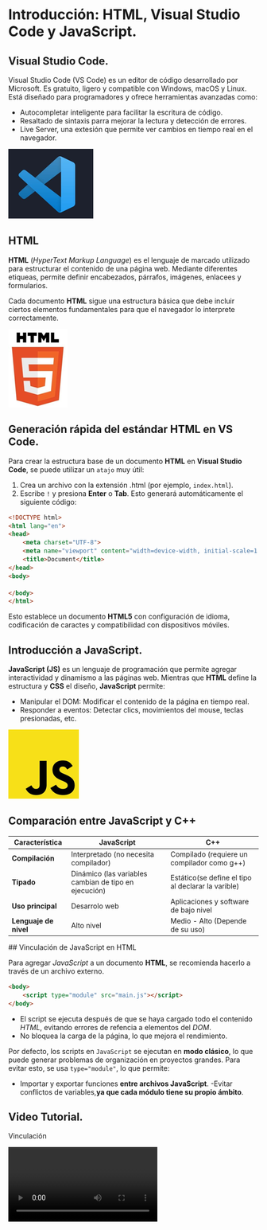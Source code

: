 # Introducción: HTML, Visual Studio Code y JavaScript.

## Visual Studio Code.

Visual Studio Code (VS Code) es un editor de código desarrollado por Microsoft. Es gratuito, ligero y compatible con Windows, macOS y Linux. Está diseñado para programadores y ofrece herramientas avanzadas como:
- Autocompletar inteligente para facilitar la escritura de código.
- Resaltado de sintaxis parra mejorar la lectura y detección de errores.
- Live Server, una extesión que permite ver cambios en tiempo real en el navegador.

![imagen](Imagenes/imagen1.png)

## HTML

**HTML** (*HyperText Markup Language*) es el lenguaje de marcado utilizado para estructurar el contenido de una página web. Mediante diferentes etiqueas, permite definir encabezados, párrafos, imágenes, enlacees y formularios.

Cada documento **HTML** sigue una estructura básica que debe incluir ciertos elementos fundamentales para que el navegador lo interprete correctamente.

![imagen](Imagenes/imagen2.png)

## Generación rápida del estándar HTML en VS Code.

Para crear la estructura base de un documento **HTML** en **Visual Studio Code**, se puede utilizar un `atajo` muy útil:
1. Crea un archivo con la extensión .html (por ejemplo, `index.html`).
2. Escribe `!` y presiona **Enter** o **Tab**.
Esto generará automáticamente el siguiente código:
```html
<!DOCTYPE html>
<html lang="en">
<head>
    <meta charset="UTF-8">
    <meta name="viewport" content="width=device-width, initial-scale=1.0">
    <title>Document</title>
</head>
<body>

</body>
</html>
```
Esto establece un documento **HTML5** con configuración de idioma, codificación de caractes y compatibilidad con dispositivos móviles.

## Introducción a JavaScript.

**JavaScript (JS)** es un lenguaje de programación que permite agregar interactividad y dinamismo a las páginas web. Mientras que **HTML** define la estructura y **CSS** el diseño, **JavaScript** permite:
- Manipular el DOM: Modificar el contenido de la página en tiempo real.
- Responder a eventos: Detectar clics, movimientos del mouse, teclas presionadas, etc.

![imagen](Imagenes/imagen3.png)

## Comparación entre JavaScript y C++

<table>
  <thead>
      <tr>
        <th>Característica</th>
        <th>JavaScript</th>
        <th>C++</th>
      </tr>
  </thead>
  <tbody>
      <tr>
        <td><b>Compilación</b></td>
        <td>Interpretado (no  necesita compilador)</td>
        <td>Compilado (requiere un compilador como g++)</td>
      </tr>
        <tr>
          <td><b>Tipado</b></td>
          <td>Dinámico (las variables cambian de tipo en ejecución)</td>
          <td>Estático(se define el tipo al declarar la varible)</td>
        </tr>
        <tr>
            <td><b>Uso principal</b></td>
            <td>Desarrolo web</td>
            <td>Aplicaciones y software de bajo nivel</td>
        </tr>
        <tr>
            <td><b>Lenguaje de nivel</b></td>
            <td>Alto nivel</td>
            <td>Medio - Alto (Depende de su uso)</td>
        </tr>
  </tbody>
</table>
## Vinculación de JavaScript en HTML

Para agregar *JavaScript* a un documento **HTML**, se recomienda hacerlo a través de un archivo externo.

```html
<body>
    <script type="module" src="main.js"></script>
</body>
```
- El script se ejecuta después de que se haya cargado todo el contenido *HTML*, evitando errores de refencia a elementos del *DOM*.
- No bloquea la carga de la página, lo que mejora el rendimiento.

Por defecto, los scripts en `JavaScript` se ejecutan en **modo clásico**, lo que puede generar problemas de organización en proyectos grandes. Para evitar esto, se usa `type="module"`, lo que permite:

- Importar y exportar funciones **entre archivos JavaScript**.
-Evitar conflictos de variables,**ya que cada módulo tiene su propio ámbito**.

## Video Tutorial.

Vinculación

<video src="Videos/Inicio.mp4" controls="">



